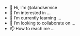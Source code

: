 - 👋 Hi, I’m @alandservice
- 👀 I’m interested in ...
- 🌱 I’m currently learning ...
- 💞️ I’m looking to collaborate on ...
- 📫 How to reach me ...

<!---
alandservice/alandservice is a ✨ special ✨ repository because its `README.md` (this file) appears on your GitHub profile.
You can click the Preview link to take a look at your changes.
--->
